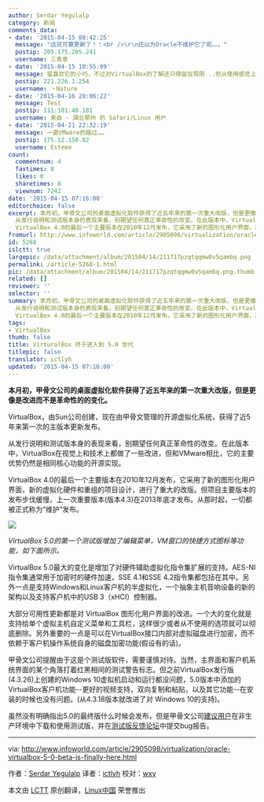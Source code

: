 ```yaml
---
author: Serdar Yegulalp
category: 新闻
comments_data:
- date: '2015-04-15 08:42:25'
  message: "这货可算更新了！！<br />\r\n还以为Oracle不维护它了呢。。。"
  postip: 205.175.205.241
  username: 三青泉
- date: '2015-04-15 10:55:09'
  message: 蛮喜欢它的小巧，不过对VirtualBox的了解还只停留在局限...但从使用感觉上它比VM的虚拟磁盘效率高一点~==！没有具体参数 不喜勿喷~个人感觉而已~
  postip: 221.226.1.254
  username: 丶Nature
- date: '2015-04-16 20:06:22'
  message: Test
  postip: 111.181.40.181
  username: 来自 - 湖北鄂州 的 Safari/Linux 用户
- date: '2015-04-21 22:32:19'
  message: 一直VMware的路过……
  postip: 175.12.150.82
  username: Esteem
count:
  commentnum: 4
  favtimes: 0
  likes: 0
  sharetimes: 0
  viewnum: 7242
date: '2015-04-15 07:16:00'
editorchoice: false
excerpt: 本月初，甲骨文公司的桌面虚拟化软件获得了近五年来的第一次重大改版，但是更像是改进而不是革命性的的变化。 VirtualBox，由Sun公司创建，现在由甲骨文管理的开源虚拟化系统，获得了近5年来第一次的主版本更新发布。
  从发行说明和测试版本身的表现来看，别期望任何真正革命性的改变。在此版本中，VirtualBox在视觉上和技术上都做了一些改进，但和VMware相比，它的主要优势仍然是相同核心功能的开源实现。
  VirtualBox 4.0的最后一个主要版本在2010年12月发布，它采用了新的图形化用户界面，新的虚拟化硬件和重组的项目设计，进行了重大的
fromurl: http://www.infoworld.com/article/2905098/virtualization/oracle-virtualbox-5-0-beta-is-finally-here.html
id: 5268
islctt: true
largepic: /data/attachment/album/201504/14/211717pzqtqqmw0v5qambq.png
permalink: /article-5268-1.html
pic: /data/attachment/album/201504/14/211717pzqtqqmw0v5qambq.png.thumb.jpg
related: []
reviewer: ''
selector: ''
summary: 本月初，甲骨文公司的桌面虚拟化软件获得了近五年来的第一次重大改版，但是更像是改进而不是革命性的的变化。 VirtualBox，由Sun公司创建，现在由甲骨文管理的开源虚拟化系统，获得了近5年来第一次的主版本更新发布。
  从发行说明和测试版本身的表现来看，别期望任何真正革命性的改变。在此版本中，VirtualBox在视觉上和技术上都做了一些改进，但和VMware相比，它的主要优势仍然是相同核心功能的开源实现。
  VirtualBox 4.0的最后一个主要版本在2010年12月发布，它采用了新的图形化用户界面，新的虚拟化硬件和重组的项目设计，进行了重大的
tags:
- VirtualBox
thumb: false
title: VirturalBox 终于进入到 5.0 世代
titlepic: false
translator: ictlyh
updated: '2015-04-15 07:16:00'
---
```


**本月初，甲骨文公司的桌面虚拟化软件获得了近五年来的第一次重大改版，但是更像是改进而不是革命性的的变化。**


VirtualBox，由Sun公司创建，现在由甲骨文管理的开源虚拟化系统，获得了近5年来第一次的主版本更新发布。


从发行说明和测试版本身的表现来看，别期望任何真正革命性的改变。在此版本中，VirtualBox在视觉上和技术上都做了一些改进，但和VMware相比，它的主要优势仍然是相同核心功能的开源实现。


VirtualBox 4.0的最后一个主要版本在2010年12月发布，它采用了新的图形化用户界面，新的虚拟化硬件和重组的项目设计，进行了重大的改版。但项目主要版本的发布步伐缓慢，上一次重要版本(版本4.3)在2013年底才发布。从那时起，一切都被正式称为“维护”发布。


![](/data/attachment/album/201504/14/211717pzqtqqmw0v5qambq.png)


*VirtualBox 5.0的第一个测试版增加了编辑菜单，VM窗口的快捷方式图标等功能，如下面所示。*


VirtualBox 5.0最大的变化是增加了对硬件辅助虚拟化指令集扩展的支持。AES-NI指令集通常用于加密时的硬件加速，SSE 4.1和SSE 4.2指令集都包括在其中。另外一点是支持Windows和Linux客户机的半虚拟化，一个抽象主机音响设备的新的架构以及支持客户机中的USB 3（xHCI）控制器。


大部分可用性更新都是对 VirtualBox 图形化用户界面的改进。一个大的变化就是支持给单个虚拟主机自定义菜单和工具栏，这样很少或者从不使用的选项就可以彻底删除。另外重要的一点是可以在VirtualBox接口内部对虚拟磁盘进行加密，而不依赖于客户机操作系统自身的磁盘加密功能(假设有的话)。


甲骨文公司提醒由于这是个测试版软件，需要谨慎对待。当然，主界面和客户机系统界面的某个角落打着红黑相间的测试警告标志。但之前VirtualBox发行版(4.3.26)上创建的Windows 10虚拟机启动和运行都没问题，5.0版本中添加的VirtualBox客户机功能--更好的视频支持，双向复制和粘贴，以及其它功能--在安装的时候也没有问题。(从4.3.18版本就改进了对 Windows 10的支持)。


虽然没有明确指出5.0的最终版什么时候会发布，但是甲骨文公司[建议用户](https://forums.virtualbox.org/viewtopic.php?f=15&t=66904)在非生产环境中下载和使用测试版，并在[测试版反馈论坛](https://forums.virtualbox.org/viewforum.php?f=15)中提交bug报告。




---


via: <http://www.infoworld.com/article/2905098/virtualization/oracle-virtualbox-5-0-beta-is-finally-here.html>


作者：[Serdar Yegulalp](http://www.infoworld.com/author/Serdar-Yegulalp/) 译者：[ictlyh](https://github.com/ictlyh) 校对：[wxy](https://github.com/wxy)


本文由 [LCTT](https://github.com/LCTT/TranslateProject) 原创翻译，[Linux中国](http://linux.cn/) 荣誉推出
